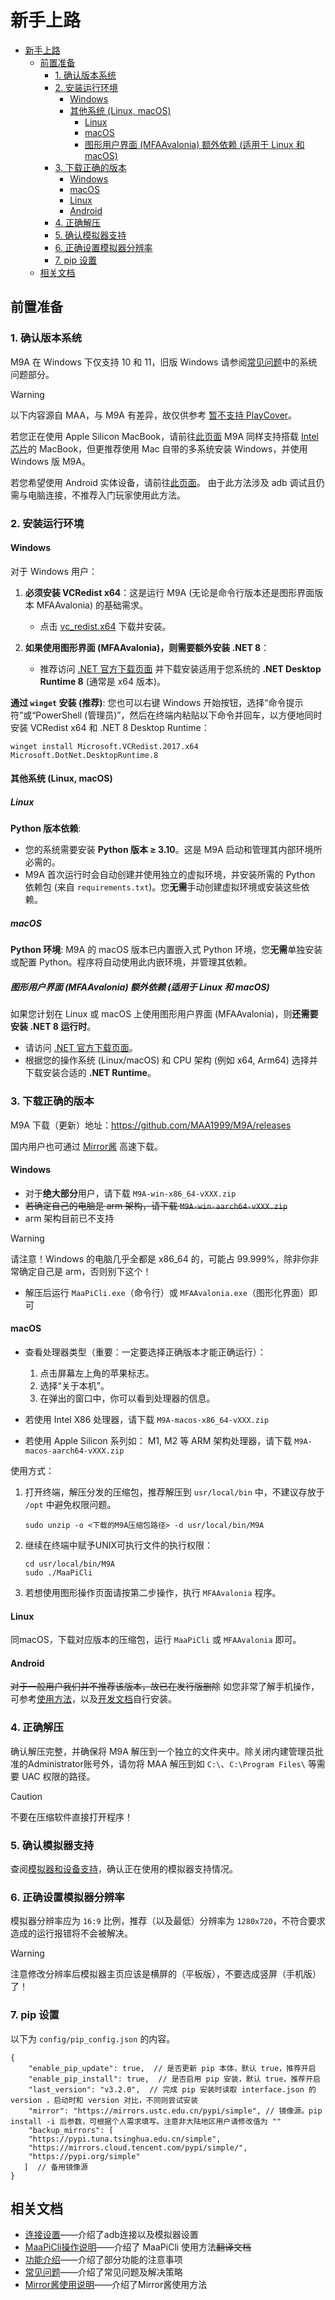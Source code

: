 # 新手上路

- [新手上路](#新手上路)
  - [前置准备](#前置准备)
    - [1. 确认版本系统](#1-确认版本系统)
    - [2. 安装运行环境](#2-安装运行环境)
      - [Windows](#windows)
      - [其他系统 (Linux, macOS)](#其他系统-linux-macos)
        - [Linux](#linux)
        - [macOS](#macos)
        - [图形用户界面 (MFAAvalonia) 额外依赖 (适用于 Linux 和 macOS)](#图形用户界面-mfaavalonia-额外依赖-适用于-linux-和-macos)
    - [3. 下载正确的版本](#3-下载正确的版本)
      - [Windows](#windows-1)
      - [macOS](#macos-1)
      - [Linux](#linux-1)
      - [Android](#android)
    - [4. 正确解压](#4-正确解压)
    - [5. 确认模拟器支持](#5-确认模拟器支持)
    - [6. 正确设置模拟器分辨率](#6-正确设置模拟器分辨率)
    - [7. pip 设置](#7-pip-设置)
  - [相关文档](#相关文档)

## 前置准备

### 1. 确认版本系统

M9A 在 Windows 下仅支持 10 和 11，旧版 Windows 请参阅[常见问题](https://maa.plus/docs/zh-cn/manual/faq.html#%E7%B3%BB%E7%BB%9F%E9%97%AE%E9%A2%98)中的系统问题部分。

> [!WARNING]
>
> 以下内容源自 MAA，与 M9A 有差异，故仅供参考
> [暂不支持 PlayCover](https://github.com/MaaXYZ/MaaFramework/issues/405)。

若您正在使用 Apple Silicon MacBook，请前往[此页面](https://maa.plus/docs/zh-cn/manual/device/macos.html#apple-silicon-%E8%8A%AF%E7%89%87)
M9A 同样支持搭载 [Intel 芯片](https://maa.plus/docs/zh-cn/manual/device/macos.html#intel-%E8%8A%AF%E7%89%87)的 MacBook，但更推荐使用 Mac 自带的多系统安装 Windows，并使用 Windows 版 M9A。

若您希望使用 Android 实体设备，请前往[此页面](https://maa.plus/docs/zh-cn/manual/device/android.html)。
由于此方法涉及 adb 调试且仍需与电脑连接，不推荐入门玩家使用此方法。

### 2. 安装运行环境

#### Windows

对于 Windows 用户：

1. **必须安装 VCRedist x64**：这是运行 M9A (无论是命令行版本还是图形界面版本 MFAAvalonia) 的基础需求。
    - 点击 [vc_redist.x64](https://aka.ms/vs/17/release/vc_redist.x64.exe) 下载并安装。

2. **如果使用图形界面 (MFAAvalonia)，则需要额外安装 .NET 8**：
    - 推荐访问 [.NET 官方下载页面](https://dotnet.microsoft.com/download/dotnet/8.0) 并下载安装适用于您系统的 **.NET Desktop Runtime 8** (通常是 x64 版本)。

**通过 `winget` 安装 (推荐)**:
您也可以右键 Windows 开始按钮，选择“命令提示符”或“PowerShell (管理员)”，然后在终端内粘贴以下命令并回车，以方便地同时安装 VCRedist x64 和 .NET 8 Desktop Runtime：

  ```shell
  winget install Microsoft.VCRedist.2017.x64 Microsoft.DotNet.DesktopRuntime.8
  ```

#### 其他系统 (Linux, macOS)

##### Linux

**Python 版本依赖**:

- 您的系统需要安装 **Python 版本 ≥ 3.10**。这是 M9A 启动和管理其内部环境所必需的。
- M9A 首次运行时会自动创建并使用独立的虚拟环境，并安装所需的 Python 依赖包 (来自 `requirements.txt`)。您**无需**手动创建虚拟环境或安装这些依赖。

##### macOS

**Python 环境**: M9A 的 macOS 版本已内置嵌入式 Python 环境，您**无需**单独安装或配置 Python。程序将自动使用此内嵌环境，并管理其依赖。

##### 图形用户界面 (MFAAvalonia) 额外依赖 (适用于 Linux 和 macOS)

如果您计划在 Linux 或 macOS 上使用图形用户界面 (MFAAvalonia)，则**还需要安装 .NET 8 运行时**。

- 请访问 [.NET 官方下载页面](https://dotnet.microsoft.com/download/dotnet/8.0)。
- 根据您的操作系统 (Linux/macOS) 和 CPU 架构 (例如 x64, Arm64) 选择并下载安装合适的 **.NET Runtime**。

### 3. 下载正确的版本

M9A 下载（更新）地址：<https://github.com/MAA1999/M9A/releases>

国内用户也可通过 [Mirror酱](https://mirrorchyan.com/zh/download?rid=M9A&source=m9agh-md3) 高速下载。

#### Windows

- 对于**绝大部分**用户，请下载 `M9A-win-x86_64-vXXX.zip`
- ~~若确定自己的电脑是 arm 架构，请下载 `M9A-win-aarch64-vXXX.zip`~~
- arm 架构目前已不支持

> [!WARNING]
> 请注意！Windows 的电脑几乎全都是 x86\_64 的，可能占 99.999%，除非你非常确定自己是 arm，否则别下这个！

- 解压后运行 `MaaPiCli.exe`（命令行）或 `MFAAvalonia.exe`（图形化界面）即可

#### macOS

- 查看处理器类型（重要：一定要选择正确版本才能正确运行）：

  1. 点击屏幕左上角的苹果标志。
  2. 选择“关于本机”。
  3. 在弹出的窗口中，你可以看到处理器的信息。

- 若使用 Intel X86 处理器，请下载 `M9A-macos-x86_64-vXXX.zip`
- 若使用 Apple Silicon 系列如： M1, M2 等 ARM 架构处理器，请下载 `M9A-macos-aarch64-vXXX.zip`

使用方式：

  1. 打开终端，解压分发的压缩包，推荐解压到 `usr/local/bin` 中，不建议存放于 `/opt` 中避免权限问题。

      ```shell
      sudo unzip -o <下载的M9A压缩包路径> -d usr/local/bin/M9A
      ```

  2. 继续在终端中赋予UNIX可执行文件的执行权限：

      ```shell
      cd usr/local/bin/M9A
      sudo ./MaaPiCli
      ```

  3. 若想使用图形操作页面请按第二步操作，执行 `MFAAvalonia` 程序。

#### Linux

同macOS，下载对应版本的压缩包，运行 `MaaPiCli` 或 `MFAAvalonia` 即可。

#### Android

~~对于一般用户我们并不推荐该版本，故已在发行版删除~~
如您非常了解手机操作，可参考[使用方法](https://github.com/MaaXYZ/MaaFramework/issues/475)，以及[开发文档](../develop/开发前须知.md)自行安装。

### 4. 正确解压

确认解压完整，并确保将 M9A 解压到一个独立的文件夹中。除关闭内建管理员批准的Administrator账号外，请勿将 MAA 解压到如 `C:\`、`C:\Program Files\` 等需要 UAC 权限的路径。

> [!CAUTION]
> 不要在压缩软件直接打开程序！

### 5. 确认模拟器支持

查阅[模拟器和设备支持](https://maa.plus/docs/zh-cn/manual/device/)，确认正在使用的模拟器支持情况。

### 6. 正确设置模拟器分辨率

模拟器分辨率应为 `16:9` 比例，推荐（以及最低）分辨率为 `1280x720`，不符合要求造成的运行报错将不会被解决。

>[!WARNING]
>
> 注意修改分辨率后模拟器主页应该是横屏的（平板版），不要选成竖屏（手机版）了！

### 7. pip 设置

以下为 `config/pip_config.json` 的内容。

 ```jsonc
 {
     "enable_pip_update": true,  // 是否更新 pip 本体，默认 true，推荐开启
     "enable_pip_install": true,  // 是否启用 pip 安装，默认 true，推荐开启
     "last_version": "v3.2.0",  // 完成 pip 安装时读取 interface.json 的 version ，启动时和 version 对比，不同则尝试安装
     "mirror": "https://mirrors.ustc.edu.cn/pypi/simple", // 镜像源。pip install -i 后参数，可根据个人需求填写。注意非大陆地区用户请修改值为 ""
     "backup_mirrors": [
     "https://pypi.tuna.tsinghua.edu.cn/simple",
     "https://mirrors.cloud.tencent.com/pypi/simple/",
     "https://pypi.org/simple"
    ]  // 备用镜像源
 }
 ```

## 相关文档

- [连接设置](./连接设置.md#连接设置)——介绍了adb连接以及模拟器设置
- [MaaPiCli操作说明](./MaaPiCli.md)——介绍了 MaaPiCli 使用方法~~翻译文档~~
- [功能介绍](./功能介绍.md)——介绍了部分功能的注意事项
- [常见问题](./常见问题.md)——介绍了常见问题及解决策略
- [Mirror酱使用说明](./Mirror酱.md)——介绍了Mirror酱使用方法
